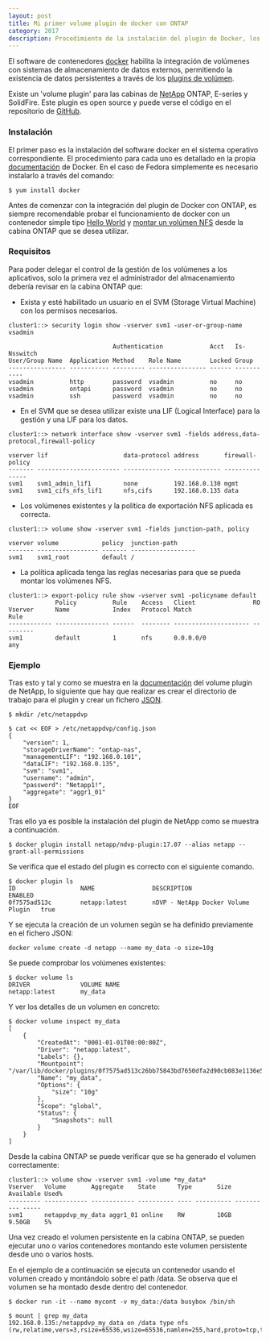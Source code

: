 ```yaml
---
layout: post
title: Mi primer volume plugin de docker con ONTAP
category: 2017
description: Procedimiento de la instalación del plugin de Docker, los requisitos para la integración con las cabinas de almacenamiento de NetApp, y un ejemplo básico de ejecución con NFS en ONTAP
---
```


El software de contenedores [docker](https://www.docker.com/) habilita la integración de volúmenes con sistemas de almacenamiento de datos externos, permitiendo la existencia de datos persistentes a través de los [plugins de volúmen](https://docs.docker.com/engine/extend/plugins_volume/).

Existe un 'volume plugin' para las cabinas de [NetApp](https://store.docker.com/plugins/netapp-docker-volume-plugin-ndvp) ONTAP, E-series y SolidFire. Este plugin es open source y puede verse el código en el repositorio de [GitHub](https://github.com/NetApp/netappdvp).

### Instalación

El primer paso es la instalación del software docker en el sistema operativo correspondiente. El procedimiento para cada uno es detallado en la propia [documentación](https://docs.docker.com/engine/installation/) de Docker. En el caso de Fedora simplemente es necesario instalarlo a través del comando:

```shell
$ yum install docker
```

Antes de comenzar con la integración del plugin de Docker con ONTAP, es siempre recomendable probar el funcionamiento de docker con un contenedor simple tipo [Hello World](https://hub.docker.com/_/hello-world/) y [montar un volúmen NFS](https://library.netapp.com/ecm/ecm_download_file/ECMLP2495188) desde la cabina ONTAP que se desea utilizar.

### Requisitos

Para poder delegar el control de la gestión de los volúmenes a los aplicativos, solo la primera vez el administrador del almacenamiento debería revisar en la cabina ONTAP que:

- Exista y esté habilitado un usuario en el SVM (Storage Virtual Machine) con los permisos necesarios.

```shell
cluster1::> security login show -vserver svm1 -user-or-group-name vsadmin

                             Authentication             Acct   Is-Nsswitch
User/Group Name  Application Method    Role Name        Locked Group
---------------- ----------- --------- ---------------- ------ -----------
vsadmin          http        password  vsadmin          no     no
vsadmin          ontapi      password  vsadmin          no     no
vsadmin          ssh         password  vsadmin          no     no
```

- En el SVM que se desea utilizar existe una LIF (Logical Interface) para la gestión y una LIF para los datos.

```shell
cluster1::> network interface show -vserver svm1 -fields address,data-protocol,firewall-policy

vserver lif                     data-protocol address       firewall-policy
------- ----------------------- ------------- ------------- ---------------
svm1    svm1_admin_lif1         none          192.168.0.130 mgmt
svm1    svm1_cifs_nfs_lif1      nfs,cifs      192.168.0.135 data
```

- Los volúmenes existentes y la política de exportación NFS aplicada es correcta.

```shell
cluster1::> volume show -vserver svm1 -fields junction-path, policy

vserver volume            policy  junction-path
------- ----------------- ------- ------------------
svm1    svm1_root         default /
```

- La política aplicada tenga las reglas necesarias para que se pueda montar los volúmenes NFS.

```shell
cluster1::> export-policy rule show -vserver svm1 -policyname default
             Policy          Rule    Access   Client                RO
Vserver      Name            Index   Protocol Match                 Rule
------------ --------------- ------  -------- --------------------- ---------
svm1         default         1       nfs      0.0.0.0/0             any
```

### Ejemplo

Tras esto y tal y como se muestra en la [documentación](http://netappdvp.readthedocs.io/en/latest/quick_start.html) del volume plugin de NetApp, lo siguiente que hay que realizar es crear el directorio de trabajo para el plugin y crear un fichero [JSON](https://en.wikipedia.org/wiki/JSON).

```shell
$ mkdir /etc/netappdvp

$ cat << EOF > /etc/netappdvp/config.json
{
    "version": 1,
    "storageDriverName": "ontap-nas",
    "managementLIF": "192.168.0.101",
    "dataLIF": "192.168.0.135",
    "svm": "svm1",
    "username": "admin",
    "password": "Netapp1!",
    "aggregate": "aggr1_01"
}
EOF
```

Tras ello ya es posible la instalación del plugin de NetApp como se muestra a continuación.

```shell
$ docker plugin install netapp/ndvp-plugin:17.07 --alias netapp --grant-all-permissions
```

Se  verifica que el estado del plugin es correcto con el siguiente comando.
  
```shell
$ docker plugin ls
ID                  NAME                DESCRIPTION                          ENABLED
0f7575ad513c        netapp:latest       nDVP - NetApp Docker Volume Plugin   true
```

Y se ejecuta la creación de un volumen según se ha definido previamente en el fichero JSON:

```shell
docker volume create -d netapp --name my_data -o size=10g
```

Se puede comprobar los volúmenes existentes:

```shell
$ docker volume ls
DRIVER              VOLUME NAME
netapp:latest       my_data
```

Y ver los detalles de un volumen en concreto:

```shell
$ docker volume inspect my_data
[
    {
        "CreatedAt": "0001-01-01T00:00:00Z",
        "Driver": "netapp:latest",
        "Labels": {},
        "Mountpoint": "/var/lib/docker/plugins/0f7575ad513c26bb75843bd7650dfa2d90cb083e1136e5a716de71093b3566f9/rootfs",
        "Name": "my_data",
        "Options": {
            "size": "10g"
        },
        "Scope": "global",
        "Status": {
            "Snapshots": null
        }
    }
]
```

Desde la cabina ONTAP se puede verificar que se ha generado el volumen correctamente:

```shell
cluster1::> volume show -vserver svm1 -volume *my_data*
Vserver   Volume       Aggregate    State      Type       Size  Available Used%
--------- ------------ ------------ ---------- ---- ---------- ---------- -----
svm1      netappdvp_my_data aggr1_01 online    RW         10GB     9.50GB    5%
```

Una vez creado el volumen persistente en la cabina ONTAP, se pueden ejecutar uno o varios contenedores montando este volumen persistente desde uno o varios hosts.

En el ejemplo de a continuación se ejecuta un contenedor usando el volumen creado y montándolo sobre el path /data. Se observa que el volumen se ha montado desde dentro del contenedor.

```shell
$ docker run -it --name mycont -v my_data:/data busybox /bin/sh

$ mount | grep my_data
192.168.0.135:/netappdvp_my_data on /data type nfs (rw,relatime,vers=3,rsize=65536,wsize=65536,namlen=255,hard,proto=tcp,timeo=600,retrans=2,sec=sys,mountaddr=192.168.0.135,mountvers=3,mountport=635,mountproto=udp,local_lock=none,addr=192.168.0.135)
```